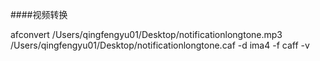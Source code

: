 ####视频转换

afconvert /Users/qingfengyu01/Desktop/notificationlongtone.mp3 /Users/qingfengyu01/Desktop/notificationlongtone.caf -d ima4 -f caff -v
